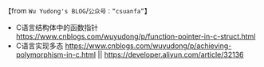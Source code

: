 
【from `Wu Yudong's BLOG`/`公众号：“csuanfa”`】
- C语言结构体中的函数指针 https://www.cnblogs.com/wuyudong/p/function-pointer-in-c-struct.html
- C语言实现多态 https://www.cnblogs.com/wuyudong/p/achieving-polymorphism-in-c.html || https://developer.aliyun.com/article/32136
